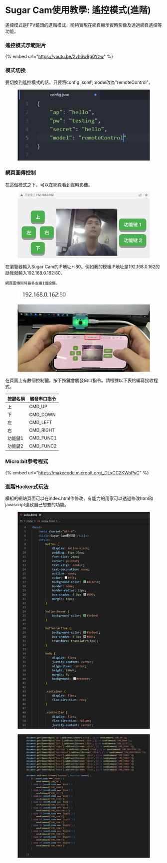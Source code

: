 # Sugar Cam使用教學: 遙控模式(進階)

遙控模式是FPV鏡頭的進階模式，能夠實現在網頁顯示實時影像及透過網頁遙控等功能。

### 遙控模式示範短片

{% embed url="https://youtu.be/2vh6wRg0Yzw" %}

### 模式切換

要切換到遙控模式的話，只要將config.json的model改為"remoteControl"。

<figure><img src="../../../../.gitbook/assets/cam_remotecontrol.png" alt=""><figcaption></figcaption></figure>

### 網頁圖傳控制

在這個模式之下，可以在網頁看到實時影像。

<figure><img src="../../../../.gitbook/assets/cam_rc1.png" alt=""><figcaption></figcaption></figure>

在瀏覽器輸入Sugar Cam的IP地址+:80。例如我的模組IP地址是192.168.0.162的話我就輸入192.168.0.162:80。

```
網頁圖傳同時最多支援1個設備。
```

<figure><img src="../../../../.gitbook/assets/cam_rc2.png" alt=""><figcaption></figcaption></figure>

<figure><img src="../../../../.gitbook/assets/cam_rc3.png" alt=""><figcaption></figcaption></figure>

在頁面上有數個控制鍵，按下按鍵會觸發串口指令。請根據以下表格編寫接收程式。

| 按鍵名稱 | 觸發串口指令     |
| ---- | ---------- |
| 上    | CMD\_UP    |
| 下    | CMD\_DOWN  |
| 左    | CMD\_LEFT  |
| 右    | CMD\_RIGHT |
| 功能鍵1 | CMD\_FUNC1 |
| 功能鍵2 | CMD\_FUNC2 |

### Micro:bit參考程式

{% embed url="https://makecode.microbit.org/_DLxCC2KWoPyC" %}

### 進階Hacker式玩法

模組的網站頁面可以在index.html作修改，有能力的用家可以透過修改html和javascript達致自己想要的功能。

<div>

<figure><img src="../../../../.gitbook/assets/cam_html1.png" alt=""><figcaption></figcaption></figure>

 

<figure><img src="../../../../.gitbook/assets/cam_html2.png" alt=""><figcaption></figcaption></figure>

</div>
